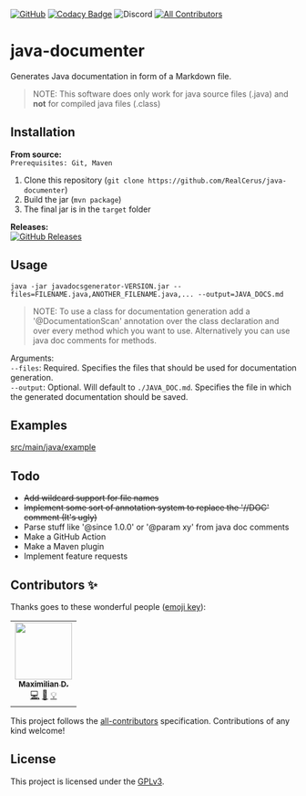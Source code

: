[![GitHub](https://img.shields.io/github/license/RealCerus/java-documenter)](https://github.com/RealCerus/java-documenter/blob/master/LICENSE) [![Codacy Badge](https://api.codacy.com/project/badge/Grade/098ee136153a4f44bcb68000aecadcf9)](https://www.codacy.com/manual/RealCerus/java-documenter?utm_source=github.com&amp;utm_medium=referral&amp;utm_content=RealCerus/java-documenter&amp;utm_campaign=Badge_Grade) ![Discord](https://img.shields.io/discord/405752989182197760)<!-- ALL-CONTRIBUTORS-BADGE:START - Do not remove or modify this section --> [![All Contributors](https://img.shields.io/badge/all_contributors-1-orange.svg?style=flat)](#contributors-) <!-- ALL-CONTRIBUTORS-BADGE:END -->

# java-documenter
Generates Java documentation in form of a Markdown file.
> NOTE: This software does only work for java source files (.java) and **not** for compiled java files (.class)

## Installation
**From source:**\
`Prerequisites: Git, Maven`
1. Clone this repository (`git clone https://github.com/RealCerus/java-documenter`)
2. Build the jar (`mvn package`)
3. The final jar is in the `target` folder

**Releases:**\
[![GitHub Releases](https://img.shields.io/github/downloads/RealCerus/java-documenter/latest/total)](https://github.com/RealCerus/java-documenter/releases/latest)

## Usage
`java -jar javadocsgenerator-VERSION.jar --files=FILENAME.java,ANOTHER_FILENAME.java,... --output=JAVA_DOCS.md`
> NOTE: To use a class for documentation generation add a '@DocumentationScan' annotation over the class declaration and over every method which you want to use. Alternatively you can use java doc comments for methods.

Arguments:\
`--files`: Required. Specifies the files that should be used for documentation generation.\
`--output`: Optional. Will default to `./JAVA_DOC.md`. Specifies the file in which the generated documentation should be saved.

## Examples
[src/main/java/example](https://github.com/RealCerus/java-documenter/tree/master/src/main/java/example)

## Todo
-   ~~Add wildcard support for file names~~
-   ~~Implement some sort of annotation system to replace the '//DOC' comment (It's ugly)~~
-   Parse stuff like '@since 1.0.0' or '@param xy' from java doc comments
-   Make a GitHub Action
-   Make a Maven plugin
-   Implement feature requests

## Contributors ✨

Thanks goes to these wonderful people ([emoji key](https://allcontributors.org/docs/en/emoji-key)):

<!-- ALL-CONTRIBUTORS-LIST:START - Do not remove or modify this section -->
<!-- prettier-ignore-start -->
<!-- markdownlint-disable -->
<table>
  <tr>
    <td align="center"><a href="https://cerus-dev.de"><img src="https://avatars3.githubusercontent.com/u/46848982?v=4" width="100px;" alt=""/><br /><sub><b>Maximilian D.</b></sub></a><br /><a href="https://github.com/RealCerus/java-documenter/commits?author=RealCerus" title="Code">💻</a> <a href="https://github.com/RealCerus/java-documenter/commits?author=RealCerus" title="Documentation">📖</a> <a href="#example-RealCerus" title="Examples">💡</a></td>
  </tr>
</table>

<!-- markdownlint-enable -->
<!-- prettier-ignore-end -->
<!-- ALL-CONTRIBUTORS-LIST:END -->

This project follows the [all-contributors](https://github.com/all-contributors/all-contributors) specification. Contributions of any kind welcome!

## License
This project is licensed under the [GPLv3](https://github.com/RealCerus/java-documenter/blob/master/LICENSE).
